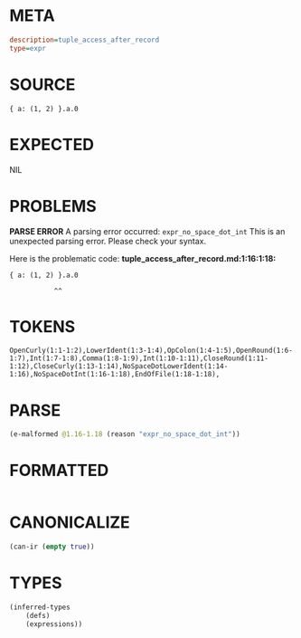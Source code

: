 # META
~~~ini
description=tuple_access_after_record
type=expr
~~~
# SOURCE
~~~roc
{ a: (1, 2) }.a.0
~~~
# EXPECTED
NIL
# PROBLEMS
**PARSE ERROR**
A parsing error occurred: `expr_no_space_dot_int`
This is an unexpected parsing error. Please check your syntax.

Here is the problematic code:
**tuple_access_after_record.md:1:16:1:18:**
```roc
{ a: (1, 2) }.a.0
```
               ^^


# TOKENS
~~~zig
OpenCurly(1:1-1:2),LowerIdent(1:3-1:4),OpColon(1:4-1:5),OpenRound(1:6-1:7),Int(1:7-1:8),Comma(1:8-1:9),Int(1:10-1:11),CloseRound(1:11-1:12),CloseCurly(1:13-1:14),NoSpaceDotLowerIdent(1:14-1:16),NoSpaceDotInt(1:16-1:18),EndOfFile(1:18-1:18),
~~~
# PARSE
~~~clojure
(e-malformed @1.16-1.18 (reason "expr_no_space_dot_int"))
~~~
# FORMATTED
~~~roc

~~~
# CANONICALIZE
~~~clojure
(can-ir (empty true))
~~~
# TYPES
~~~clojure
(inferred-types
	(defs)
	(expressions))
~~~
